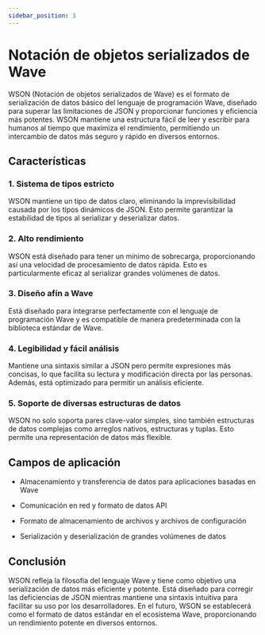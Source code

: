 ```yaml
---
sidebar_position: 3
---
```


# Notación de objetos serializados de Wave

WSON (Notación de objetos serializados de Wave) es el formato de serialización de datos básico del lenguaje de programación Wave, diseñado para superar las limitaciones de JSON y proporcionar funciones y eficiencia más potentes. WSON mantiene una estructura fácil de leer y escribir para humanos al tiempo que maximiza el rendimiento, permitiendo un intercambio de datos más seguro y rápido en diversos entornos.

## Características

### 1. **Sistema de tipos estricto**

WSON mantiene un tipo de datos claro, eliminando la imprevisibilidad causada por los tipos dinámicos de JSON. Esto permite garantizar la estabilidad de tipos al serializar y deserializar datos.

### 2. **Alto rendimiento**

WSON está diseñado para tener un mínimo de sobrecarga, proporcionando así una velocidad de procesamiento de datos rápida. Esto es particularmente eficaz al serializar grandes volúmenes de datos.

### 3. **Diseño afín a Wave**

Está diseñado para integrarse perfectamente con el lenguaje de programación Wave y es compatible de manera predeterminada con la biblioteca estándar de Wave.

### 4. **Legibilidad y fácil análisis**

Mantiene una sintaxis similar a JSON pero permite expresiones más concisas, lo que facilita su lectura y modificación directa por las personas. Además, está optimizado para permitir un análisis eficiente.

### 5. **Soporte de diversas estructuras de datos**

WSON no solo soporta pares clave-valor simples, sino también estructuras de datos complejas como arreglos nativos, estructuras y tuplas. Esto permite una representación de datos más flexible.

## Campos de aplicación

- Almacenamiento y transferencia de datos para aplicaciones basadas en Wave

- Comunicación en red y formato de datos API

- Formato de almacenamiento de archivos y archivos de configuración

- Serialización y deserialización de grandes volúmenes de datos

## Conclusión

WSON refleja la filosofía del lenguaje Wave y tiene como objetivo una serialización de datos más eficiente y potente. Está diseñado para corregir las deficiencias de JSON mientras mantiene una sintaxis intuitiva para facilitar su uso por los desarrolladores. En el futuro, WSON se establecerá como el formato de datos estándar en el ecosistema Wave, proporcionando un rendimiento potente en diversos entornos.


